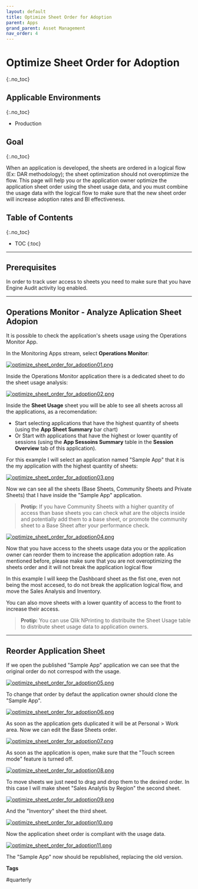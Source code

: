 ```yaml
---
layout: default
title: Optimize Sheet Order for Adoption
parent: Apps
grand_parent: Asset Management
nav_order: 4
---
```


# Optimize Sheet Order for Adoption <i class="fas fa-dolly-flatbed fa-xs" title="Shipped | Native Capability"></i>
{:.no_toc}

## Applicable Environments
{:.no_toc}
* Production

## Goal
{:.no_toc}

When an application is developed, the sheets are ordered in a logical flow (Ex: DAR methodology); the sheet optimization should not overoptimize the flow. This page will help you or the application owner optimize the application sheet order using the sheet usage data, and you must combine the usage data with the logical flow to make sure that the new sheet order will increase adoption rates and BI effectiveness.

## Table of Contents
{:.no_toc}

* TOC
{:toc}

-------------------------

## Prerequisites

In order to track user access to sheets you need to make sure that you have Engine Audit activity log enabled.

-------------------------

## Operations Monitor - Analyze Aplication Sheet Adopion  <i class="fas fa-dolly-flatbed fa-xs" title="Shipped | Native Capability"></i>

It is possible to check the application's sheets usage using the Operations Monitor App.

In the Monitoring Apps stream, select **Operations Monitor**:

[![optimize_sheet_order_for_adoption01.png](images/optimize_sheet_order_for_adoption01.png)](https://raw.githubusercontent.com/qs-admin-guide/qs-admin-guide/master/docs/asset_management/apps/images/optimize_sheet_order_for_adoption01.png)

Inside the Operations Monitor application there is a dedicated sheet to do the sheet usage analysis:

[![optimize_sheet_order_for_adoption02.png](images/optimize_sheet_order_for_adoption02.png)](https://raw.githubusercontent.com/qs-admin-guide/qs-admin-guide/master/docs/asset_management/apps/images/optimize_sheet_order_for_adoption02.png)

Inside the **Sheet Usage** sheet you will be able to see all sheets across all the applications, as a recomendation:

  * Start selecting applications that have the highest quantity of sheets (using the **App Sheet Summary** bar chart)
  * Or Start with applications that have the highest or lower quantity of sessions (using the **App Sessoins Summary** table  in the **Session Overview** tab of this application).

For this example I will select an application named "Sample App" that it is the my application with the highest quantity of sheets:

<!--- Adjust the following screenshot --->

[![optimize_sheet_order_for_adoption03.png](images/optimize_sheet_order_for_adoption03.png)](https://raw.githubusercontent.com/qs-admin-guide/qs-admin-guide/master/docs/asset_management/apps/images/optimize_sheet_order_for_adoption03.png)

Now we can see all the sheets (Base Sheets, Community Sheets and Private Sheets) that I have inside the "Sample App" application.
> **Protip:**
> If you have Community Sheets with a higher quantity of access than base sheets you can check what are the objects inside and potentially add them to a base sheet, or promote the community sheet to a Base Sheet after your performance check.

<!--- Adjust the following screenshot --->

[![optimize_sheet_order_for_adoption04.png](images/optimize_sheet_order_for_adoption04.png)](https://raw.githubusercontent.com/qs-admin-guide/qs-admin-guide/master/docs/asset_management/apps/images/optimize_sheet_order_for_adoption04.png)

Now that you have access to the sheets usage data you or the application owner can reorder them to increase the application adoption rate. As mentioned before, please make sure that you are not overoptimizing the sheets order and it will not break the application logical flow

In this example I will keep the Dashboard sheet as the fist one, even not being the most accesed, to do not break the application logical flow, and move the Sales Analysis and Inventory.

You can also move sheets with a lower quantity of access to the front to increase their access.

> **Protip:**
>  You can use Qlik NPrinting to distribuite the Sheet Usage table to distribute sheet usage data to application owners.

-------------------------

## Reorder Application Sheet

If we open the published "Sample App" application we can see that the original order do not correspod with the usage.

[![optimize_sheet_order_for_adoption05.png](images/optimize_sheet_order_for_adoption05.png)](https://raw.githubusercontent.com/qs-admin-guide/qs-admin-guide/master/docs/asset_management/apps/images/optimize_sheet_order_for_adoption05.png)

To change that order by defaut the application owner should clone the "Sample App".

[![optimize_sheet_order_for_adoption06.png](images/optimize_sheet_order_for_adoption06.png)](https://raw.githubusercontent.com/qs-admin-guide/qs-admin-guide/master/docs/asset_management/apps/images/optimize_sheet_order_for_adoption06.png)

As soon as the application gets duplicated it will be at Personal > Work area. Now we can edit the Base Sheets order.

[![optimize_sheet_order_for_adoption07.png](images/optimize_sheet_order_for_adoption07.png)](https://raw.githubusercontent.com/qs-admin-guide/qs-admin-guide/master/docs/asset_management/apps/images/optimize_sheet_order_for_adoption07.png)

As soon as the application is open, make sure that the "Touch screen mode" feature is turned off.

[![optimize_sheet_order_for_adoption08.png](images/optimize_sheet_order_for_adoption08.png)](https://raw.githubusercontent.com/qs-admin-guide/qs-admin-guide/master/docs/asset_management/apps/images/optimize_sheet_order_for_adoption08.png)

To move sheets we just need to drag and drop them to the desired order. In this case I will make sheet "Sales Analytis by Region" the second sheet.

[![optimize_sheet_order_for_adoption09.png](images/optimize_sheet_order_for_adoption09.png)](https://raw.githubusercontent.com/qs-admin-guide/qs-admin-guide/master/docs/asset_management/apps/images/optimize_sheet_order_for_adoption09.png)

And the "Inventory" sheet the third sheet.

[![optimize_sheet_order_for_adoption10.png](images/optimize_sheet_order_for_adoption10.png)](https://raw.githubusercontent.com/qs-admin-guide/qs-admin-guide/master/docs/asset_management/apps/images/optimize_sheet_order_for_adoption10.png)

Now the application sheet order is compliant with the usage data.

[![optimize_sheet_order_for_adoption11.png](images/optimize_sheet_order_for_adoption11.png)](https://raw.githubusercontent.com/qs-admin-guide/qs-admin-guide/master/docs/asset_management/apps/images/optimize_sheet_order_for_adoption11.png)

The "Sample App" now should be republished, replacing the old version.

**Tags**

#quarterly
